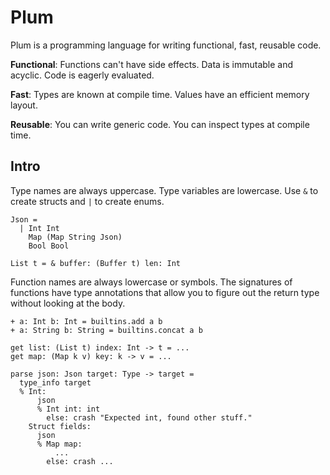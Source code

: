 # Plum

Plum is a programming language for writing functional, fast, reusable code.

**Functional**:
Functions can't have side effects. Data is immutable and acyclic. Code is eagerly evaluated.

**Fast**:
Types are known at compile time. Values have an efficient memory layout.

**Reusable**:
You can write generic code. You can inspect types at compile time.

## Intro

Type names are always uppercase. Type variables are lowercase. Use `&` to create structs and `|` to create enums.

```plum
Json =
  | Int Int
    Map (Map String Json)
    Bool Bool

List t = & buffer: (Buffer t) len: Int
```

Function names are always lowercase or symbols. The signatures of functions have type annotations that allow you to figure out the return type without looking at the body.

```plum
+ a: Int b: Int = builtins.add a b
+ a: String b: String = builtins.concat a b

get list: (List t) index: Int -> t = ...
get map: (Map k v) key: k -> v = ...

parse json: Json target: Type -> target =
  type_info target
  % Int:
      json
      % Int int: int
        else: crash "Expected int, found other stuff."
    Struct fields:
      json
      % Map map:
          ...
        else: crash ...
```
